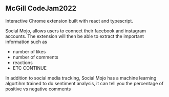## McGill CodeJam2022
Interactive Chrome extension built with react and typescript.

Social Mojo, allows users to connect their facebook and instagram accounts. The extension will then be able to extract the important information such as 
  - number of likes
  - number of comments
  - reactions
  - ETC CONTINUE
  
 In addition to social media tracking, Social Mojo has a machine learning algortihm trained to do sentiment analysis, it can tell you the percentage of positive vs negative comments
